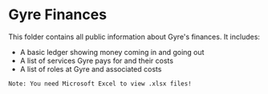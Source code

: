 # Gyre Finances

This folder contains all public information about Gyre's finances. It includes:
- A basic ledger showing money coming in and going out
- A list of services Gyre pays for and their costs
- A list of roles at Gyre and associated costs

```
Note: You need Microsoft Excel to view .xlsx files!
```
